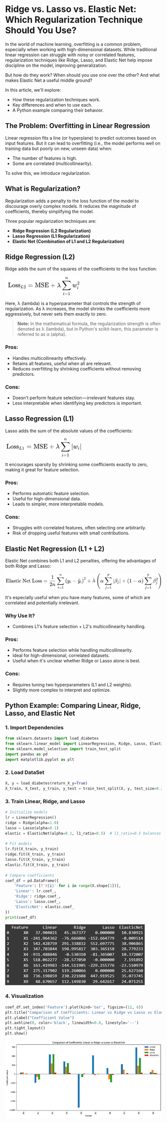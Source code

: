 # Ridge vs. Lasso vs. Elastic Net: Which Regularization Technique Should You Use?

In the world of machine learning, overfitting is a common problem, especially when working with high-dimensional datasets. While traditional linear regression can struggle with noisy or correlated features, regularization techniques like Ridge, Lasso, and Elastic Net help impose discipline on the model, improving generalization.

But how do they work? When should you use one over the other? And what makes Elastic Net a useful middle ground?

In this article, we'll explore:
- How these regularization techniques work.
- Key differences and when to use each.
- A Python example comparing their behavior.

## The Problem: Overfitting in Linear Regression

Linear regression fits a line (or hyperplane) to predict outcomes based on input features. But it can lead to overfitting (i.e., the model performs well on training data but poorly on new, unseen data) when:
- The number of features is high.
- Some are correlated (multicollinearity).

To solve this, we introduce regularization.

## What is Regularization?

Regularization adds a penalty to the loss function of the model to discourage overly complex models. It reduces the magnitude of coefficients, thereby simplifying the model.

Three popular regularization techniques are:
- **Ridge Regression (L2 Regularization)**
- **Lasso Regression (L1 Regularization)**
- **Elastic Net (Combination of L1 and L2 Regularization)**

## Ridge Regression (L2)

Ridge adds the sum of the squares of the coefficients to the loss function:

![Ridge Formula](./RidgeRegression-(L2).png)

Here, λ (lambda) is a hyperparameter that controls the strength of regularization. As λ increases, the model shrinks the coefficients more aggressively, but never sets them exactly to zero.

> **Note:** In the mathematical formula, the regularization strength is often denoted as λ (lambda), but in Python's scikit-learn, this parameter is referred to as α (alpha).

### Pros:
- Handles multicollinearity effectively.
- Retains all features, useful when all are relevant.
- Reduces overfitting by shrinking coefficients without removing predictors.

### Cons:
- Doesn't perform feature selection — irrelevant features stay.
- Less interpretable when identifying key predictors is important.

## Lasso Regression (L1)

Lasso adds the sum of the absolute values of the coefficients:

![Lasso Formula](./LassoRegression-(L1).png)

It encourages sparsity by shrinking some coefficients exactly to zero, making it great for feature selection.

### Pros:
- Performs automatic feature selection.
- Useful for high-dimensional data.
- Leads to simpler, more interpretable models.

### Cons:
- Struggles with correlated features, often selecting one arbitrarily.
- Risk of dropping useful features with small contributions.

## Elastic Net Regression (L1 + L2)

Elastic Net combines both L1 and L2 penalties, offering the advantages of both Ridge and Lasso:

![Elastic Net Formula](./ElasticNetLoss-(L1+L2).png)

It's especially useful when you have many features, some of which are correlated and potentially irrelevant.

### Why Use It?
- Combines L1's feature selection + L2's multicollinearity handling.

### Pros:
- Performs feature selection while handling multicollinearity.
- Ideal for high-dimensional, correlated datasets.
- Useful when it's unclear whether Ridge or Lasso alone is best.

### Cons:
- Requires tuning two hyperparameters (L1 and L2 weights).
- Slightly more complex to interpret and optimize.

## Python Example: Comparing Linear, Ridge, Lasso, and Elastic Net

### 1. Import Dependencies

```python
from sklearn.datasets import load_diabetes
from sklearn.linear_model import LinearRegression, Ridge, Lasso, ElasticNet
from sklearn.model_selection import train_test_split
import pandas as pd
import matplotlib.pyplot as plt
```

### 2. Load DataSet

```python
X, y = load_diabetes(return_X_y=True)
X_train, X_test, y_train, y_test = train_test_split(X, y, test_size=0.2, random_state=42)
```

### 3. Train Linear, Ridge, and Lasso

```python
# Initialize models
lr = LinearRegression()
ridge = Ridge(alpha=1.0)
lasso = Lasso(alpha=0.1)
elastic = ElasticNet(alpha=0.1, l1_ratio=0.5)  # l1_ratio=0.5 balances L1 and L2

# Fit models
lr.fit(X_train, y_train)
ridge.fit(X_train, y_train)
lasso.fit(X_train, y_train)
elastic.fit(X_train, y_train)

# Compare coefficients
coef_df = pd.DataFrame({
    'Feature': [f'X{i}' for i in range(X.shape[1])],
    'Linear': lr.coef_,
    'Ridge': ridge.coef_,
    'Lasso': lasso.coef_,
    'ElasticNet': elastic.coef_
})
print(coef_df)
```

![coef_df](./coef_df.png)

### 4. Visualization

```python
coef_df.set_index('Feature').plot(kind='bar', figsize=(12, 6))
plt.title("Comparison of Coefficients: Linear vs Ridge vs Lasso vs ElasticNet")
plt.ylabel("Coefficient Value")
plt.axhline(0, color='black', linewidth=0.8, linestyle='--')
plt.tight_layout()
plt.show()
```

![Graphical Comparison](./GraphicalComparison.png)
